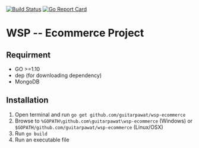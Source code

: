 [![Build Status](https://travis-ci.org/guitarpawat/wsp-ecommerce.svg?branch=master)](https://travis-ci.org/guitarpawat/wsp-ecommerce)
[![Go Report Card](https://goreportcard.com/badge/github.com/guitarpawat/wsp-ecommerce)](https://goreportcard.com/report/github.com/guitarpawat/wsp-ecommerce)

# WSP -- Ecommerce Project
## Requirment
* GO >=1.10
* dep (for downloading dependency)
* MongoDB

## Installation
1. Open terminal and run `go get github.com/guitarpawat/wsp-ecommerce`
1. Browse to `%GOPATH\github.com\guitarpawat\wsp-ecommerce` (Windows) or `$GOPATH/github.com/guitarpawat/wsp-ecommerce` (Linux/OSX)
1. Run `go build`
1. Run an executable file
